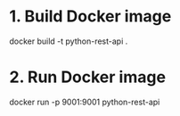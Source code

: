 # 1. Build Docker image
   docker build -t python-rest-api .
# 2. Run Docker image
docker run -p 9001:9001 python-rest-api